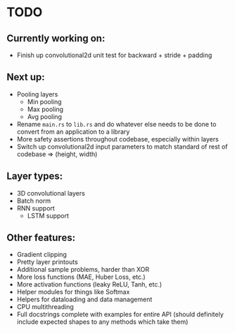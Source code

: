 # TODO

## Currently working on:

-   Finish up convolutional2d unit test for backward + stride + padding

## Next up:

-   Pooling layers
    -   Min pooling
    -   Max pooling
    -   Avg pooling
-   Rename `main.rs` to `lib.rs` and do whatever else needs to be done to convert from
    an application to a library
-   More safety assertions throughout codebase, especially within layers
-   Switch up convolutional2d input parameters to match standard of rest of codebase => (height, width)

## Layer types:

-   3D convolutional layers
-   Batch norm
-   RNN support
    -   LSTM support

## Other features:

-   Gradient clipping
-   Pretty layer printouts
-   Additional sample problems, harder than XOR
-   More loss functions (MAE, Huber Loss, etc.)
-   More activation functions (leaky ReLU, Tanh, etc.)
-   Helper modules for things like Softmax
-   Helpers for dataloading and data management
-   CPU multithreading
-   Full docstrings complete with examples for entire API (should definitely include expected shapes to any methods which take them)
